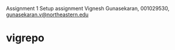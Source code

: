 Assignment 1
Setup assignment
Vignesh Gunasekaran, 001029530, gunasekaran.v@northeastern.edu
# vigrepo
